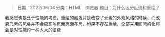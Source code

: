 > 日期：2022/06/04
分类：HTML、浏览器
题目：为什么区分回流和重绘？

我感觉也是处于性能的考虑，重绘的触发只是改变了元素的外观风格的时候，而改变元素的风格并不会应影响页面页面布局，如果不存在重绘，全部采用回流的化将会是对性能的一种大大的浪费